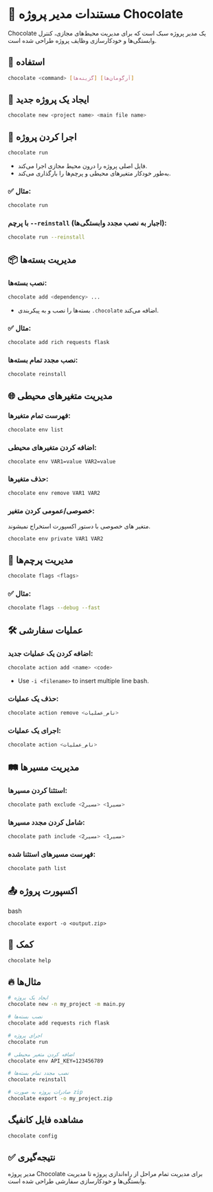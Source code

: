 # 🍫 مستندات مدیر پروژه Chocolate

Chocolate یک مدیر پروژه سبک است که برای مدیریت محیط‌های مجازی، کنترل وابستگی‌ها و خودکارسازی وظایف پروژه طراحی شده است.

## 🎯 **استفاده**



```bash
chocolate <command> [گزینه‌ها] [آرگومان‌ها]
```

## 📂 **ایجاد یک پروژه جدید**



```bash
chocolate new <project name> <main file name>
```

## 🚀 **اجرا کردن پروژه**



```bash
chocolate run
```

- فایل اصلی پروژه را درون محیط مجازی اجرا می‌کند.
- به‌طور خودکار متغیرهای محیطی و پرچم‌ها را بارگذاری می‌کند.

### ✅ مثال:



```bash
chocolate run
```

### با پرچم `--reinstall` (اجبار به نصب مجدد وابستگی‌ها):



```bash
chocolate run --reinstall
```

## 📦 **مدیریت بسته‌ها**

### نصب بسته‌ها:



```bash
chocolate add <dependency> ...
```

- بسته‌ها را نصب و به پیکربندی `.chocolate` اضافه می‌کند.

### ✅ مثال:



```bash
chocolate add rich requests flask
```

### نصب مجدد تمام بسته‌ها:



```bash
chocolate reinstall
```

## 🌐 **مدیریت متغیرهای محیطی**

### فهرست تمام متغیرها:



```bash
chocolate env list
```

### اضافه کردن متغیرهای محیطی:



```
chocolate env VAR1=value VAR2=value
```

### حذف متغیرها:



```bash
chocolate env remove VAR1 VAR2
```

### خصوصی/عمومی کردن متغیر:
متغیر های خصوصی با دستور اکسپورت استخراج نمیشوند.


```bash
chocolate env private VAR1 VAR2
```

## 🏁 **مدیریت پرچم‌ها**



```bash
chocolate flags <flags>
```

### ✅ مثال:



```bash
chocolate flags --debug --fast
```

## 🛠️ **عملیات سفارشی**

### اضافه کردن یک عملیات جدید:


```bash
chocolate action add <name> <code>
```

- Use `-i <filename>` to insert multiple line bash.

### حذف یک عملیات:



```bash
chocolate action remove <نام_عملیات>
```

### اجرای یک عملیات:



```bash
chocolate action <نام_عملیات>
```

## 🛤️ **مدیریت مسیرها**

### استثنا کردن مسیرها:



```bash
chocolate path exclude <مسیر1> <مسیر2>
```

### شامل کردن مجدد مسیرها:



```bash
chocolate path include <مسیر1> <مسیر2>
```

### فهرست مسیرهای استثنا شده:



```bash
chocolate path list
```

## 📤 **اکسپورت پروژه**

bash

```
chocolate export -o <output.zip>
```

## 📝 **کمک**



```bash
chocolate help
```

## 🔥 **مثال‌ها**



```bash
# ایجاد یک پروژه
chocolate new -n my_project -m main.py

# نصب بسته‌ها
chocolate add requests rich flask

# اجرای پروژه
chocolate run

# اضافه کردن متغیر محیطی
chocolate env API_KEY=123456789

# نصب مجدد تمام بسته‌ها
chocolate reinstall

# صادرات پروژه به صورت zip
chocolate export -o my_project.zip
```

## مشاهده فایل کانفیگ
```bash
chocolate config
```

## ✅ **نتیجه‌گیری**

مدیر پروژه Chocolate برای مدیریت تمام مراحل از راه‌اندازی پروژه تا مدیریت وابستگی‌ها و خودکارسازی سفارشی طراحی شده است.